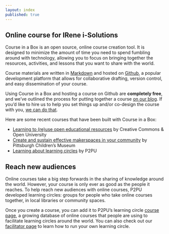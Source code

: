 ```yaml
---
layout: index
published: true
---
```


## Online course for IRene i-Solutions

Course in a Box is an open source, online course creation tool. It is designed to minimize the amount of time you need to spend fumbling around with technology, allowing you to focus on bringing together the resources, activities, and lessons that you want to share with the world.

Course materials are written in [Markdown](https://www.markdownguide.org/) and hosted on [Github](https://www.github.com), a popular development platform that allows for collaborative drafting, version control, and easy dissemination of your course.

Using Course in a Box and hosting a course on Github are **completely free**, and we’ve outlined the process for putting together a course [on our blog](https://info.p2pu.org/2019/05/16/creating-an-open-course-with-p2pu/). If you’d like to hire us to help you set things up and/or co-design the course with you, [we can do that](https://www.p2pu.org/en/work-with-us/). 


Here are some recent courses that have been built with Course in a Box:

- [Learning to (re)use open educational resources](http://www.exploerercourse.org/) by Creative Commons & Open University
- [Create and sustain effective makerspaces in your community](http://p2pu.github.io/makingandlearning/) by Pittsburgh Children’s Museum
- [Learning about learning circles](https://p2pu.github.io/facilitate-course/) by P2PU


## Reach new audiences

Online courses take a big step forwards in the sharing of knowledge around the world. However, your course is only ever as good as the people it reaches. To help reach new audiences with online courses, P2PU developed learning circles: groups for people who take online courses together, in local libraries or community spaces.

Once you create a course, you can add it to P2PU’s learning circle [course page](http://p2pu.org/en/courses/), a growing database of online courses that people are using to facilitate learning circles around the world. You can also check out our [facilitator page](https://www.p2pu.org/en/facilitate/) to learn how to run your own learning circle.


